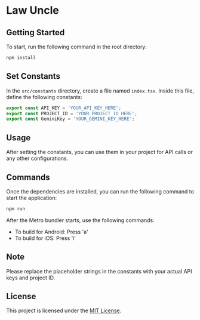 # Law Uncle

## Getting Started

To start, run the following command in the root directory:

```bash
npm install
```

## Set Constants

In the `src/constants` directory, create a file named `index.tsx`. Inside this file, define the following constants:

```typescript
export const API_KEY = 'YOUR_API_KEY_HERE';
export const PROJECT_ID = 'YOUR_PROJECT_ID_HERE';
export const GeminiKey = 'YOUR_GEMINI_KEY_HERE';
```

## Usage

After setting the constants, you can use them in your project for API calls or any other configurations.

## Commands

Once the dependencies are installed, you can run the following command to start the application:

```bash
npm run
```

After the Metro bundler starts, use the following commands:

- To build for Android: Press 'a'
- To build for iOS: Press 'i'

## Note

Please replace the placeholder strings in the constants with your actual API keys and project ID.

## License

This project is licensed under the [MIT License](LICENSE).
